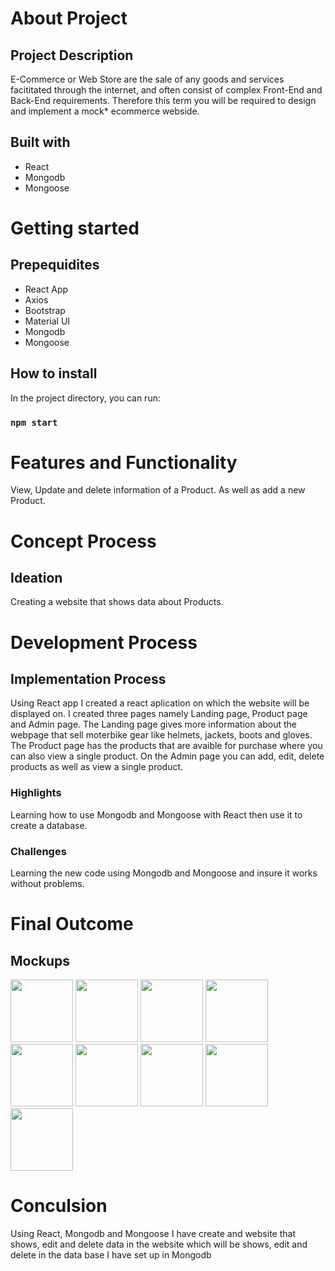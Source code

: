 # About Project
## Project Description
E-Commerce or Web Store are the sale of any goods and services facititated through the internet, and often consist of complex Front-End and Back-End requirements. Therefore this term you will be required to design and implement a mock* ecommerce webside.

## Built with
* React
* Mongodb
* Mongoose

# Getting started
## Prepequidites
* React App
* Axios 
* Bootstrap
* Material UI 
* Mongodb
* Mongoose
  
## How to install
In the project directory, you can run:
### `npm start`

# Features and Functionality
View, Update and delete information of a Product. As well as add a new Product. 

# Concept Process
## Ideation
Creating a website that shows data about Products.

# Development Process
## Implementation Process
Using React app I created a react aplication on which the website will be displayed on. I created three pages namely Landing page, Product page and Admin page. The Landing page gives more information about the webpage that sell moterbike gear like helmets, jackets, boots and gloves. The Product page has the products that are avaible for purchase where you can also view a single product. On the Admin page you can add, edit, delete products as well as view a single product.

### Highlights
Learning how to use Mongodb and Mongoose with React then use it to create a database.

### Challenges
Learning the new code using Mongodb and Mongoose and insure it works without problems.

# Final Outcome
## Mockups
<!-- Images-->
<img src="" width="100">
<img src="" width="100">
<img src="" width="100">
<img src="" width="100">
<img src="" width="100">
<img src="" width="100">
<img src="" width="100">
<img src="" width="100">
<img src="" width="100">

<!-- Demo video is in the folder named demo_video-->

# Conculsion
Using React, Mongodb and Mongoose I have create and website that shows, edit and delete data in the website which will be shows, edit and delete in the data base I have set up in Mongodb 

